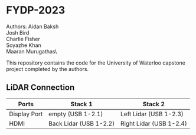 # FYDP-2023

Authors:
Aidan Baksh\
Josh Bird\
Charlie Fisher\
Soyazhe Khan\
Maaran Murugathas\

This repository contains the code for the University of Waterloo capstone project completed by the authors.

## LiDAR Connection

| Ports        | Stack 1                | Stack 2                 |
| ------------ | ---------------------- | ----------------------- |
| Display Port | empty (USB 1-2.1)      | Left Lidar (USB 1-2.3)  |
| HDMI         | Back Lidar (USB 1-2.2) | Right Lidar (USB 1-2.4) |
